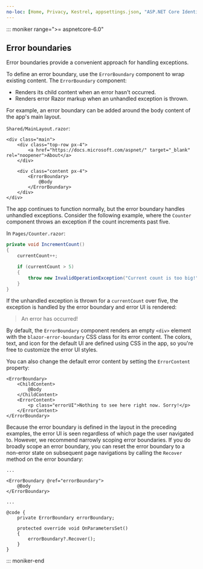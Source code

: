 ```yaml
---
no-loc: [Home, Privacy, Kestrel, appsettings.json, "ASP.NET Core Identity", cookie, Cookie, Blazor, "Blazor Server", "Blazor WebAssembly", "Identity", "Let's Encrypt", Razor, SignalR]
---
```

::: moniker range=">= aspnetcore-6.0"

## Error boundaries

Error boundaries provide a convenient approach for handling exceptions.

To define an error boundary, use the `ErrorBoundary` component to wrap existing content. The `ErrorBoundary` component:

* Renders its child content when an error hasn't occurred.
* Renders error Razor markup when an unhandled exception is thrown.

For example, an error boundary can be added around the body content of the app's main layout.

`Shared/MainLayout.razor`:

```razor
<div class="main">
    <div class="top-row px-4">
        <a href="https://docs.microsoft.com/aspnet/" target="_blank" rel="noopener">About</a>
    </div>

    <div class="content px-4">
        <ErrorBoundary>
            @Body
        </ErrorBoundary>
    </div>
</div>
```

The app continues to function normally, but the error boundary handles unhandled exceptions. Consider the following example, where the `Counter` component throws an exception if the count increments past five.

In `Pages/Counter.razor`:

```csharp
private void IncrementCount()
{
    currentCount++;

    if (currentCount > 5)
    {
        throw new InvalidOperationException("Current count is too big!");
    }
}
```

If the unhandled exception is thrown for a `currentCount` over five, the exception is handled by the error boundary and error UI is rendered:

> An error has occurred!

By default, the `ErrorBoundary` component renders an empty `<div>` element with the `blazor-error-boundary` CSS class for its error content. The colors, text, and icon for the default UI are defined using CSS in the app, so you're free to customize the error UI styles.

You can also change the default error content by setting the `ErrorContent` property:

```razor
<ErrorBoundary>
    <ChildContent>
        @Body
    </ChildContent>
    <ErrorContent>
        <p class="errorUI">Nothing to see here right now. Sorry!</p>
    </ErrorContent>
</ErrorBoundary>
```

Because the error boundary is defined in the layout in the preceding examples, the error UI is seen regardless of which page the user navigated to. However, we recommend narrowly scoping error boundaries. If you do broadly scope an error boundary, you can reset the error boundary to a non-error state on subsequent page navigations by calling the `Recover` method on the error boundary:

```razor
...

<ErrorBoundary @ref="errorBoundary">
    @Body
</ErrorBoundary>

...

@code {
    private ErrorBoundary errorBoundary;

    protected override void OnParametersSet()
    {
        errorBoundary?.Recover();
    }
}
```

::: moniker-end
